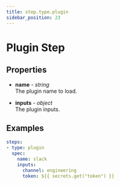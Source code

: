 ```yaml
---
title: step.type.plugin
sidebar_position: 23
---
```


# Plugin Step



## Properties

* __name__ - _string_<br/>
  The plugin name to load.

* __inputs__ - _object_<br/>
  The plugin inputs.

## Examples

```yaml {} showLineNumbers
steps:
- type: plugin
  spec:
    name: slack
    inputs:
      channel: engineering
      token: ${{ secrets.get("token") }}
```
